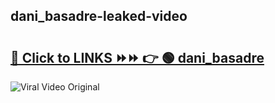 
 ## dani_basadre-leaked-video 

# <h2><a href="https://clipsfans.com/dani_basadre&ref=git">🔗 Click to LINKS ⏩⏩ 👉 🟢 dani_basadre </a></h2>

<a href="https://clipsfans.com/dani_basadre&ref=git" rel="nofollow" data-target="animated-image.originalLink"><img src="https://i.ibb.co.com/xMMVF88/686577567.gif" alt="Viral Video Original" style="max-width: 100%; display: inline-block;" data-target="animated-image.originalImage"></a>
